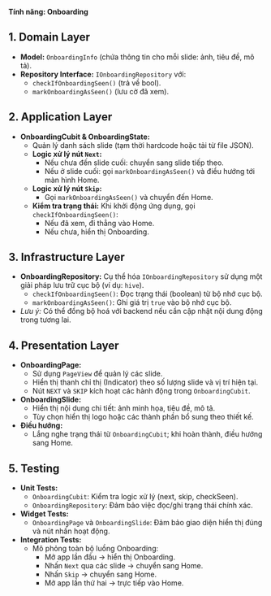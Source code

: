 **Tính năng: Onboarding**

## 1. Domain Layer
- **Model:** `OnboardingInfo` (chứa thông tin cho mỗi slide: ảnh, tiêu đề, mô tả).
- **Repository Interface:** `IOnboardingRepository` với:
  - `checkIfOnboardingSeen()` (trả về bool).
  - `markOnboardingAsSeen()` (lưu cờ đã xem).

## 2. Application Layer
- **OnboardingCubit & OnboardingState:**
  - Quản lý danh sách slide (tạm thời hardcode hoặc tải từ file JSON).
  - **Logic xử lý nút `Next`:**
    - Nếu chưa đến slide cuối: chuyển sang slide tiếp theo.
    - Nếu ở slide cuối: gọi `markOnboardingAsSeen()` và điều hướng tới màn hình Home.
  - **Logic xử lý nút `Skip`:**
    - Gọi `markOnboardingAsSeen()` và chuyển đến Home.
  - **Kiểm tra trạng thái:** Khi khởi động ứng dụng, gọi `checkIfOnboardingSeen()`:
    - Nếu đã xem, đi thẳng vào Home.
    - Nếu chưa, hiển thị Onboarding.

## 3. Infrastructure Layer
- **OnboardingRepository:** Cụ thể hóa `IOnboardingRepository` sử dụng một giải pháp lưu trữ cục bộ (ví dụ: `hive`).
  - `checkIfOnboardingSeen()`: Đọc trạng thái (boolean) từ bộ nhớ cục bộ.
  - `markOnboardingAsSeen()`: Ghi giá trị `true` vào bộ nhớ cục bộ.
- *Lưu ý:* Có thể đồng bộ hoá với backend nếu cần cập nhật nội dung động trong tương lai.

## 4. Presentation Layer
- **OnboardingPage:**
  - Sử dụng `PageView` để quản lý các slide.
  - Hiển thị thanh chỉ thị (Indicator) theo số lượng slide và vị trí hiện tại.
  - Nút `NEXT` và `SKIP` kích hoạt các hành động trong `OnboardingCubit`.
- **OnboardingSlide:**
  - Hiển thị nội dung chi tiết: ảnh minh họa, tiêu đề, mô tả.
  - Tùy chọn hiển thị logo hoặc các thành phần bổ sung theo thiết kế.
- **Điều hướng:**
  - Lắng nghe trạng thái từ `OnboardingCubit`; khi hoàn thành, điều hướng sang Home.

## 5. Testing
- **Unit Tests:**
  - `OnboardingCubit`: Kiểm tra logic xử lý (next, skip, checkSeen).
  - `OnboardingRepository`: Đảm bảo việc đọc/ghi trạng thái chính xác.
- **Widget Tests:**
  - `OnboardingPage` và `OnboardingSlide`: Đảm bảo giao diện hiển thị đúng và nút nhấn hoạt động.
- **Integration Tests:**
  - Mô phỏng toàn bộ luồng Onboarding:
    - Mở app lần đầu -> hiển thị Onboarding.
    - Nhấn `Next` qua các slide -> chuyển sang Home.
    - Nhấn `Skip` -> chuyển sang Home.
    - Mở app lần thứ hai -> trực tiếp vào Home.
